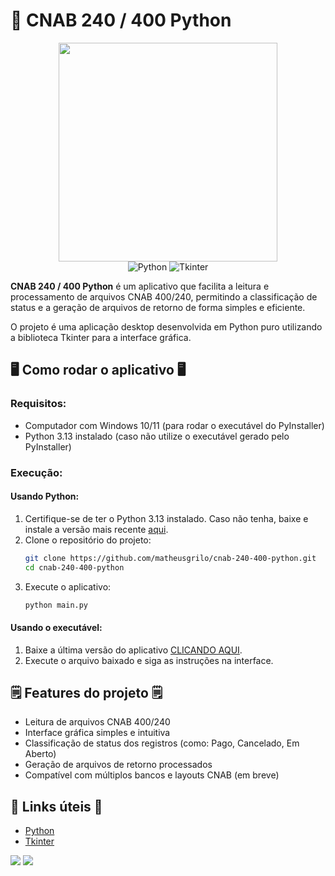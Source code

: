 # 🏦 CNAB 240 / 400 Python

<div align="center">
<img src="https://github.com/MatheusGrilo/CNAB-Facil/raw/main/.gitassets/logo.png" width="350" />

<div data-badges>
    <img src="https://img.shields.io/badge/python-3776AB.svg?style=for-the-badge&logo=python&logoColor=white" alt="Python" />
    <img src="https://img.shields.io/badge/Tkinter-%23007ACC.svg?style=for-the-badge&logo=python&logoColor=white" alt="Tkinter" />
</div>
</div>

**CNAB 240 / 400 Python** é um aplicativo que facilita a leitura e processamento de arquivos CNAB 400/240, permitindo a classificação de status e a geração de arquivos de retorno de forma simples e eficiente.

O projeto é uma aplicação desktop desenvolvida em Python puro utilizando a biblioteca Tkinter para a interface gráfica.

## 🖥️ Como rodar o aplicativo 🖥️

### Requisitos:

- Computador com Windows 10/11 (para rodar o executável do PyInstaller)
- Python 3.13 instalado (caso não utilize o executável gerado pelo PyInstaller)

### Execução:

#### Usando Python:

1. Certifique-se de ter o Python 3.13 instalado. Caso não tenha, baixe e instale a versão mais recente [aqui](https://www.python.org/downloads/).
2. Clone o repositório do projeto:
    ```bash
    git clone https://github.com/matheusgrilo/cnab-240-400-python.git
    cd cnab-240-400-python
    ```
3. Execute o aplicativo:
    ```bash
    python main.py
    ```

#### Usando o executável:

1. Baixe a última versão do aplicativo [CLICANDO AQUI](https://github.com/matheusgrilo/cnab-240-400-python/releases/latest/download/CNAB_240_400_Python.exe).
2. Execute o arquivo baixado e siga as instruções na interface.

## 🗒️ Features do projeto 🗒️

- Leitura de arquivos CNAB 400/240
- Interface gráfica simples e intuitiva
- Classificação de status dos registros (como: Pago, Cancelado, Em Aberto)
- Geração de arquivos de retorno processados
- Compatível com múltiplos bancos e layouts CNAB (em breve)

## 💎 Links úteis 💎

- [Python](https://www.python.org/)
- [Tkinter](https://docs.python.org/3/library/tkinter.html)

![](https://github.com/MatheusGrilo/CNAB-Facil/raw/main/.gitassets/1.png)
![](https://github.com/MatheusGrilo/CNAB-Facil/raw/main/.gitassets/2.png)